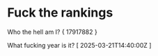 # Fuck the rankings

Who the hell am I?
{ 17917882 }

What fucking year is it?
[ 2025-03-21T14:40:00Z ]
